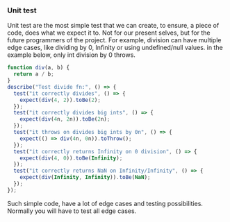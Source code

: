 ### Unit test

Unit test are the most simple test that we can create, to ensure, a piece of code, does what we expect it to. Not for our present selves, but for the future programmers of the project. For example, division can have multiple edge cases, like dividing by 0, Infinity or using undefined/null values. in the example below, only int division by 0 throws.

```javascript
function div(a, b) {
  return a / b;
}
describe("Test divide fn:", () => {
  test("it correctly divides", () => {
    expect(div(4, 2)).toBe(2);
  });
  test("it correctly divides big ints", () => {
    expect(div(4n, 2n)).toBe(2n);
  });
  test("it throws on divides big ints by 0n", () => {
    expect(() => div(4n, 0n)).toThrow();
  });
  test("it correctly returns Infinity on 0 division", () => {
    expect(div(4, 0)).toBe(Infinity);
  });
  test("it correctly returns NaN on Infinity/Infinity", () => {
    expect(div(Infinity, Infinity)).toBe(NaN);
  });
});
```

Such simple code, have a lot of edge cases and testing possibilities. Normally you will have to test all edge cases.
